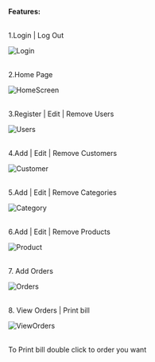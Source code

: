 <b>Features:</b>

<br>
1.Login | Log Out <br>

![Login](https://user-images.githubusercontent.com/74317863/208250024-e7dfa21c-10b0-4622-baeb-d99f511ba566.png)

<br>
2.Home Page <br>

![HomeScreen](https://user-images.githubusercontent.com/74317863/208250054-354d423b-84ac-45dd-9083-76ea188bb0d7.png)

<br>
3.Register | Edit | Remove Users <br>

![Users](https://user-images.githubusercontent.com/74317863/208250115-177db7d3-5ec9-46fa-9671-6ee3c46bad31.png)

<br>
4.Add | Edit | Remove Customers <br>

![Customer](https://user-images.githubusercontent.com/74317863/208250347-ec01bfae-ea6e-4a85-872e-7e722e1ea89e.png)

<br>
5.Add | Edit | Remove Categories <br>

![Category](https://user-images.githubusercontent.com/74317863/208250211-316e3bf4-9d5b-49a6-bd27-cd676167fd38.png)

<br>
6.Add | Edit | Remove Products <br>

![Product](https://user-images.githubusercontent.com/74317863/208250258-f1d79fd3-ba05-49f6-b7bf-4c4ef1766f97.png)

<br>
7. Add Orders <br>

![Orders](https://user-images.githubusercontent.com/74317863/208250412-ff25767b-a4a6-40e8-9631-0b73b1f6ebd9.png)

<br>
8. View Orders | Print bill <br>

![ViewOrders](https://user-images.githubusercontent.com/74317863/208250431-5bf1930b-82c9-4051-a928-e95c62789e44.png)

<br>
To Print bill double click to order you want

